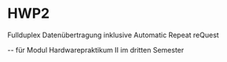 # HWP2
Fullduplex Datenübertragung inklusive Automatic Repeat reQuest

-- für Modul Hardwarepraktikum II im dritten Semester

